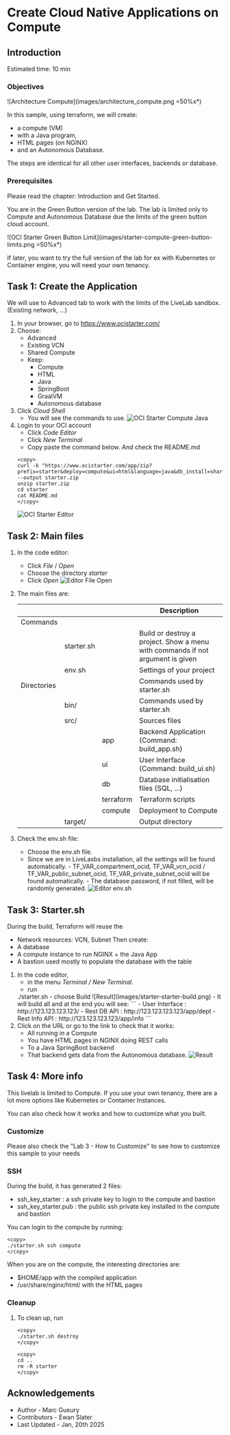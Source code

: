 
# Create Cloud Native Applications on Compute

## Introduction

Estimated time: 10 min

### Objectives

![Architecture Compute](images/architecture_compute.png =50%x*)

In this sample, using terraform, we will create:
- a compute (VM)
- with a Java program, 
- HTML pages (on NGINX)
- and an Autonomous Database. 

The steps are identical for all other user interfaces, backends or database.

### Prerequisites

Please read the chapter: Introduction and Get Started.

You are in the Green Button version of the lab. The lab is limited only to Compute and Autonomous Database due the limits of the green button 
cloud account. 

  ![OCI Starter Green Button Limit](images/starter-compute-green-button-limits.png =50%x*)

If later, you want to try the full version of the lab for ex with Kubernetes or Container engine, you will need your own tenancy.

## Task 1: Create the Application

We will use to Advanced tab to work with the limits of the LiveLab sandbox. (Existing network, ...)

1. In your browser, go to https://www.ocistarter.com/
2. Choose:
    - Advanced
    - Existing VCN 
    - Shared Compute 
    - Keep:
        - Compute
        - HTML
        - Java
        - SpringBoot
        - GraalVM
        - Autonomous database
3. Click *Cloud Shell*
    - You will see the commands to use.
  ![OCI Starter Compute Java](images/starter-compute-green-button-java.png)
4. Login to your OCI account
    - Click *Code Editor*
    - Click *New Terminal*
    - Copy paste the command below. And check the README.md
    ```
    <copy>
    curl -k "https://www.ocistarter.com/app/zip?prefix=starter&deploy=compute&ui=html&language=java&db_install=shared_compute&database=atp&vcn_strategy=existing" --output starter.zip
    unzip starter.zip
    cd starter
    cat README.md
    </copy>
    ```
    ![OCI Starter Editor](images/starter-editor.png)

## Task 2: Main files

1. In the code editor:
    - Click *File* / *Open*
    - Choose the directory *starter*
    - Click *Open*
    ![Editor File Open](images/starter-compute-dir.png)
2. The main files are:

   |             |            |           | Description |
   | ----------- | ---------- | --------- | ---|
   | Commands    |            |           |  |
   |             | starter.sh |           | Build or destroy a project. Show a menu with commands if not argument is given | 
   |             | env.sh     |           | Settings of your project | 
   | Directories |            |           | Commands used by starter.sh | 
   |             | bin/       |           | Commands used by starter.sh | 
   |             | src/       |           | Sources files | 
   |             |            | app       | Backend Application (Command: build_app.sh) | 
   |             |            | ui        | User Interface (Command: build_ui.sh) | 
   |             |            | db        | Database initialisation files (SQL, ...) | 
   |             |            | terraform | Terraform scripts  | 
   |             |            | compute   | Deployment to Compute | 
   |             | target/    |           | Output directory  | 

3. Check the env.sh file:
    - Choose the env.sh file.
    - Since we are in LiveLasbs installation, all the settings will be found automatically.
          - TF_VAR\_compartment\_ocid, TF\_VAR\_vcn\_ocid / TF\_VAR\_public\_subnet\_ocid, TF\_VAR\_private\_subnet\_ocid will be found automatically.
          - The database password, if not filled, will be randomly generated.
    ![Editor env.sh](images/starter-compute-env.png)

## Task 3: Starter.sh

During the build, Terraform will reuse the 
- Network resources: VCN, Subnet
Then create: 
- A database
- A compute instance to run NGINX + the Java App
- A bastion used mostly to populate the database with the table

1. In the code editor, 
    - in the menu *Terminal / New Terminal*. 
    - run 
    <copy>
    ./starter.sh
    </copy>
    - choose Build
        ![Result](images/starter-starter-build.png)    
    - It will build all and at the end you will see:
    ```
    <copy>
    - User Interface : http://123.123.123.123/
    - Rest DB API : http://123.123.123.123/app/dept
    - Rest Info API : http://123.123.123.123/app/info
    </copy>
    ```
2. Click on the URL or go to the link to check that it works:
    - All running in a Compute 
    - You have HTML pages in NGINX doing REST calls 
    - To a Java SpringBoot backend
    - That backend gets data from the Autonomous database. 
    ![Result](images/starter-compute-result.png)

## Task 4: More info

This livelab is limited to Compute. If you use your own tenancy, there are a lot more options like Kubernetes or Container Instances.

You can also check how it works and how to customize what you built.

### Customize

Please also check the  "Lab 3 - How to Customize" to see how to customize this sample to your needs

### SSH

During the build, it has generated 2 files:
- ssh\_key\_starter : a ssh private key to login to the compute and bastion
- ssh\_key\_starter.pub : the public ssh private key installed in the compute and bastion

You can login to the compute by running:
```
<copy>
./starter.sh ssh compute
</copy>
```

When you are on the compute, the interesting directories are:
- $HOME/app with the compiled application
- /usr/share/nginx/html/ with the HTML pages

### Cleanup

1. To clean up, run 
    ```
    <copy>
    ./starter.sh destroy
    </copy>
    ```

    ```
    <copy>
    cd ..
    rm -R starter
    </copy>
    ```

## Acknowledgements

* Author - Marc Gueury
* Contributors - Ewan Slater 
* Last Updated - Jan, 20th 2025

